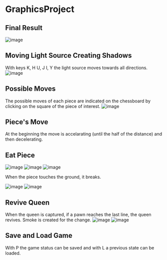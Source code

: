 # GraphicsProject

## Final Result 
![image](https://user-images.githubusercontent.com/93796754/202315586-82d7d718-0961-4e28-bea7-4587e5d0ec46.png)

## Moving Light Source Creating Shadows 
With keys K, H U, J I, Y the light source moves towards all directions.  
![image](https://user-images.githubusercontent.com/93796754/202315829-b8d1a5f4-341a-4171-9b93-ad995fb2f705.png)

## Possible Moves  
The possible moves of each piece are indicated on the chessboard by clicking on the square of the piece of interest. 
![image](https://user-images.githubusercontent.com/93796754/202316623-6e1a19f9-0e2d-4378-9687-c1f047933d6e.png)

## Piece's Move 
At the beginning the move is accelarating (until the half of the distance) and then decelerating. 

## Eat Piece 
![image](https://user-images.githubusercontent.com/93796754/202317531-93f862dc-e603-491e-a501-984290561183.png)
![image](https://user-images.githubusercontent.com/93796754/202319144-fcf6a302-940a-450c-981a-7001fd6b36e1.png)
![image](https://user-images.githubusercontent.com/93796754/202320119-ed8eaf6f-712e-49a9-a35d-b6c90cca4ac9.png)

When the piece touches the ground, it breaks.

![image](https://user-images.githubusercontent.com/93796754/202320235-d00289af-d53e-4f55-8d89-b9f28f858d56.png)
![image](https://user-images.githubusercontent.com/93796754/202320263-7bbb9329-3060-457e-876a-40eb34851a50.png)

## Revive Queen
When the queen is captured, if a pawn reaches the last line, the queen revives. Smoke is created for the change. 
![image](https://user-images.githubusercontent.com/93796754/202320510-caccda87-fb84-42c4-849b-8a373a145ac8.png)
![image](https://user-images.githubusercontent.com/93796754/202320944-c5e293c1-1709-4133-8ec1-c320cd8fa5d3.png)

## Save and Load Game 
With P the game status can be saved and with L a previous state can be loaded. 


